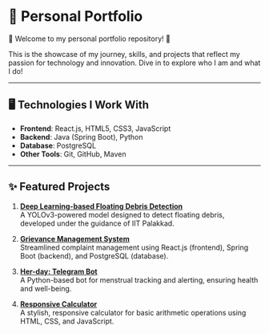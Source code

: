 # 💼 Personal Portfolio  

🌟 Welcome to my personal portfolio repository! 🌟  

This is the showcase of my journey, skills, and projects that reflect my passion for technology and innovation. Dive in to explore who I am and what I do!  

---

## 🖥️ Technologies I Work With  
- **Frontend**: React.js, HTML5, CSS3, JavaScript  
- **Backend**: Java (Spring Boot), Python  
- **Database**: PostgreSQL  
- **Other Tools**: Git, GitHub, Maven  

---

## ✨ Featured Projects  
1. **[Deep Learning-based Floating Debris Detection](#)**  
   A YOLOv3-powered model designed to detect floating debris, developed under the guidance of IIT Palakkad.  

2. **[Grievance Management System](#)**  
   Streamlined complaint management using React.js (frontend), Spring Boot (backend), and PostgreSQL (database).  

3. **[Her-day: Telegram Bot](#)**  
   A Python-based bot for menstrual tracking and alerting, ensuring health and well-being.  

4. **[Responsive Calculator](#)**  
   A stylish, responsive calculator for basic arithmetic operations using HTML, CSS, and JavaScript.  



